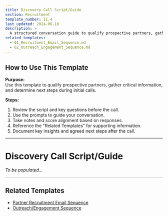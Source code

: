 ```yaml
---
title: Discovery Call Script/Guide
section: Recruitment
template_number: II.4
last_updated: 2024-06-10
description: >
  A structured conversation guide to qualify prospective partners, gather critical information for segmentation and IPP alignment, and determine appropriate next steps.
related_templates:
  - 01_Recruitment_Email_Sequence.md
  - 02_Outreach_Engagement_Sequence.md
---
```


## How to Use This Template

**Purpose:**  
Use this template to qualify prospective partners, gather critical information, and determine next steps during initial calls.

**Steps:**
1. Review the script and key questions before the call.
2. Use the prompts to guide your conversation.
3. Take notes and score alignment based on responses.
4. Reference the "Related Templates" for supporting information.
5. Document key insights and agreed next steps after the call.

---

# Discovery Call Script/Guide

*To be populated...*

---

## Related Templates
- [Partner Recruitment Email Sequence](01_Recruitment_Email_Sequence.md)
- [Outreach/Engagement Sequence](02_Outreach_Engagement_Sequence.md) 